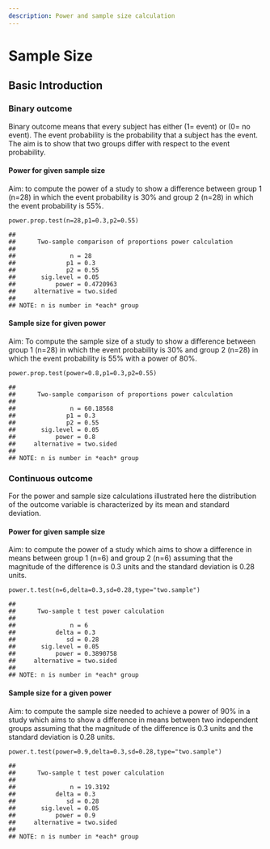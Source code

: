 ```yaml
---
description: Power and sample size calculation
---
```


# Sample Size

## Basic Introduction

### Binary outcome

Binary outcome means that every subject has either (1= event) or (0= no event). The event probability is the probability that a subject has the event. The aim is to show that two groups differ with respect to the event probability.

#### Power for given sample size

Aim: to compute the power of a study to show a difference between group 1 (n=28) in which the event probability is 30% and group 2 (n=28) in which the event probability is 55%.

```
power.prop.test(n=28,p1=0.3,p2=0.55) 
```

```
## 
##      Two-sample comparison of proportions power calculation 
## 
##               n = 28
##              p1 = 0.3
##              p2 = 0.55
##       sig.level = 0.05
##           power = 0.4720963
##     alternative = two.sided
## 
## NOTE: n is number in *each* group
```

#### Sample size for given power

Aim: To compute the sample size of a study to show a difference between group 1 (n=28) in which the event probability is 30% and group 2 (n=28) in which the event probability is 55% with a power of 80%.

```
power.prop.test(power=0.8,p1=0.3,p2=0.55) 
```

```
## 
##      Two-sample comparison of proportions power calculation 
## 
##               n = 60.18568
##              p1 = 0.3
##              p2 = 0.55
##       sig.level = 0.05
##           power = 0.8
##     alternative = two.sided
## 
## NOTE: n is number in *each* group
```

### Continuous outcome

For the power and sample size calculations illustrated here the distribution of the outcome variable is characterized by its mean and standard deviation.

#### Power for given sample size

Aim: to compute the power of a study which aims to show a difference in means between group 1 (n=6) and group 2 (n=6) assuming that the magnitude of the difference is 0.3 units and the standard deviation is 0.28 units.

```
power.t.test(n=6,delta=0.3,sd=0.28,type="two.sample") 
```

```
## 
##      Two-sample t test power calculation 
## 
##               n = 6
##           delta = 0.3
##              sd = 0.28
##       sig.level = 0.05
##           power = 0.3890758
##     alternative = two.sided
## 
## NOTE: n is number in *each* group
```

#### Sample size for a given power

Aim: to compute the sample size needed to achieve a power of 90% in a study which aims to show a difference in means between two independent groups assuming that the magnitude of the difference is 0.3 units and the standard deviation is 0.28 units.

```
power.t.test(power=0.9,delta=0.3,sd=0.28,type="two.sample") 
```

```
## 
##      Two-sample t test power calculation 
## 
##               n = 19.3192
##           delta = 0.3
##              sd = 0.28
##       sig.level = 0.05
##           power = 0.9
##     alternative = two.sided
## 
## NOTE: n is number in *each* group
```











